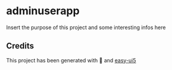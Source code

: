 # adminuserapp

Insert the purpose of this project and some interesting infos here

## Credits

This project has been generated with 💙 and [easy-ui5](https://github.com/SAP)
